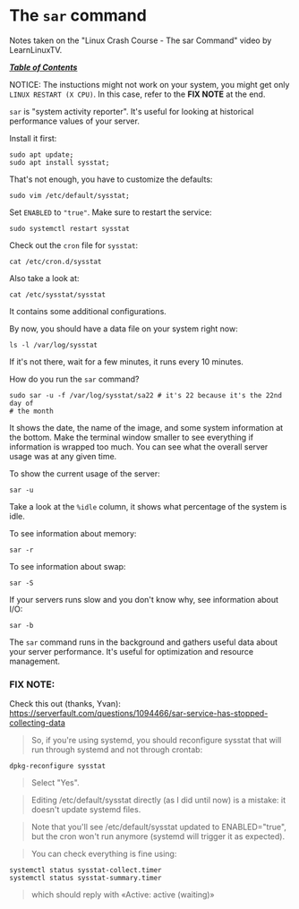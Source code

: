 # The `sar` command

Notes taken on the "Linux Crash Course - The sar Command" video by
LearnLinuxTV.

[***Table of Contents***](/README.md)  

NOTICE: The instuctions might not work on your system, you might get only
`LINUX RESTART (X CPU)`. In this case, refer to the **FIX NOTE** at the end.

`sar` is "system activity reporter". It's useful for looking at historical 
performance values of your server. 

Install it first:

    sudo apt update; 
    sudo apt install sysstat;

That's not enough, you have to customize the defaults:

    sudo vim /etc/default/sysstat;

Set `ENABLED` to `"true"`. Make sure to restart the service:

    sudo systemctl restart sysstat

Check out the `cron` file for `sysstat`:

    cat /etc/cron.d/sysstat

Also take a look at:

    cat /etc/sysstat/sysstat

It contains some additional configurations. 

By now, you should have a data file on your system right now:

    ls -l /var/log/sysstat

If it's not there, wait for a few minutes, it runs every 10 minutes.

How do you run the `sar` command?

    sudo sar -u -f /var/log/sysstat/sa22 # it's 22 because it's the 22nd day of
    # the month

It shows the date, the name of the image, and some system information at the
bottom. Make the terminal window smaller to see everything if information is
wrapped too much. You can see what the overall server usage was at any given 
time.

To show the current usage of the server:

    sar -u

Take a look at the `%idle` column, it shows what percentage of the system is
idle.

To see information about memory:

    sar -r 

To see information about swap:

    sar -S

If your servers runs slow and you don't know why, see information about I/O:

    sar -b

The `sar` command runs in the background and gathers useful data about your
server performance. It's useful for optimization and resource management.

### FIX NOTE: 
Check this out (thanks, Yvan):
https://serverfault.com/questions/1094466/sar-service-has-stopped-collecting-data

> So, if you're using systemd, you should reconfigure sysstat that will run
> through systemd and not through crontab:

    dpkg-reconfigure sysstat

> Select "Yes".

> Editing /etc/default/sysstat directly (as I did until now) is a mistake: it
> doesn't update systemd files.

> Note that you'll see /etc/default/sysstat updated to ENABLED="true", but the
> cron won't run anymore (systemd will trigger it as expected).

> You can check everything is fine using:

    systemctl status sysstat-collect.timer
    systemctl status sysstat-summary.timer

> which should reply with «Active: active (waiting)»
